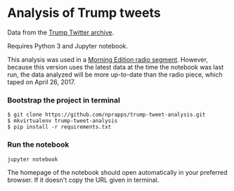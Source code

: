 # Analysis of Trump tweets

Data from the [Trump Twitter archive](http://www.trumptwitterarchive.com/).

Requires Python 3 and Jupyter notebook.

This analysis was used in a [Morning Edition radio segment](http://www.npr.org/2017/04/27/525833198/analyzing-trumps-patterns-of-tweeting). However, because this version uses the latest data at the time the notebook was last run, the data analyzed will be more up-to-date than the radio piece, which taped on April 26, 2017.

### Bootstrap the project in terminal
```
$ git clone https://github.com/nprapps/trump-tweet-analysis.git
$ mkvirtualenv trump-tweet-analysis
$ pip install -r requirements.txt
```

### Run the notebook
`
jupyter notebook
`

The homepage of the notebook should open automatically in your preferred browser. If it doesn't copy the URL given in terminal.
